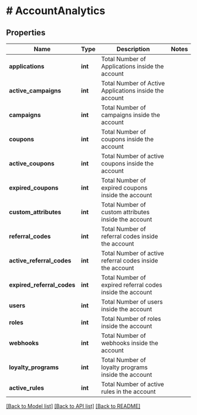 # # AccountAnalytics

## Properties

Name | Type | Description | Notes
------------ | ------------- | ------------- | -------------
**applications** | **int** | Total Number of Applications inside the account | 
**active_campaigns** | **int** | Total Number of Active Applications inside the account | 
**campaigns** | **int** | Total Number of campaigns inside the account | 
**coupons** | **int** | Total Number of coupons inside the account | 
**active_coupons** | **int** | Total Number of active coupons inside the account | 
**expired_coupons** | **int** | Total Number of expired coupons inside the account | 
**custom_attributes** | **int** | Total Number of custom attributes inside the account | 
**referral_codes** | **int** | Total Number of referral codes inside the account | 
**active_referral_codes** | **int** | Total Number of active referral codes inside the account | 
**expired_referral_codes** | **int** | Total Number of expired referral codes inside the account | 
**users** | **int** | Total Number of users inside the account | 
**roles** | **int** | Total Number of roles inside the account | 
**webhooks** | **int** | Total Number of webhooks inside the account | 
**loyalty_programs** | **int** | Total Number of loyalty programs inside the account | 
**active_rules** | **int** | Total Number of active rules in the account | 

[[Back to Model list]](../../README.md#documentation-for-models) [[Back to API list]](../../README.md#documentation-for-api-endpoints) [[Back to README]](../../README.md)


